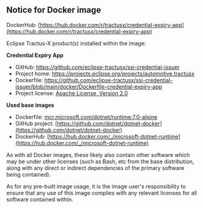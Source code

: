 ## Notice for Docker image

DockerHub: [https://hub.docker.com/r/tractusx/credential-expiry-app](https://hub.docker.com/r/tractusx/credential-expiry-app)

Eclipse Tractus-X product(s) installed within the image:

__Credential Expiry App__

- GitHub: https://github.com/eclipse-tractusx/ssi-credential-issuer
- Project home: https://projects.eclipse.org/projects/automotive.tractusx
- Dockerfile: https://github.com/eclipse-tractusx/ssi-credential-issuer/blob/main/docker/Dockerfile-credential-expiry-app
- Project license: [Apache License, Version 2.0](https://github.com/eclipse-tractusx/ssi-credential-issuer/blob/main/LICENSE)

__Used base images__

- Dockerfile: [mcr.microsoft.com/dotnet/runtime:7.0-alpine](https://github.com/dotnet/dotnet-docker/blob/main/src/runtime/7.0/alpine3.19/amd64/Dockerfile)
- GitHub project: [https://github.com/dotnet/dotnet-docker](https://github.com/dotnet/dotnet-docker)
- DockerHub: [https://hub.docker.com/_/microsoft-dotnet-runtime](https://hub.docker.com/_/microsoft-dotnet-runtime)

As with all Docker images, these likely also contain other software which may be under other licenses (such as Bash, etc from the base distribution, along with any direct or indirect dependencies of the primary software being contained).

As for any pre-built image usage, it is the image user's responsibility to ensure that any use of this image complies with any relevant licenses for all software contained within.
